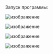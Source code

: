 Запуск программы: 

![изображение](https://github.com/user-attachments/assets/98a66f61-293f-42d6-b913-bddf465fe42b)

![изображение](https://github.com/user-attachments/assets/d172df1e-c2cb-4ff2-b7ba-132c754fbc22)

![изображение](https://github.com/user-attachments/assets/a93017d4-6462-4c00-9cbd-90fd38ba82f7)

![изображение](https://github.com/user-attachments/assets/2159236d-6c3c-4960-a0c9-7bd1cb59885d)
